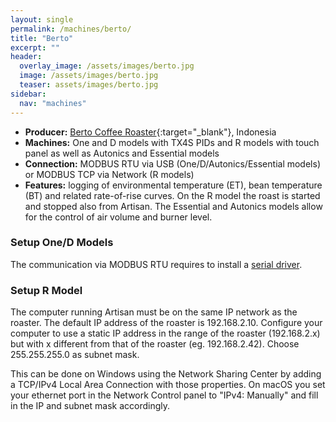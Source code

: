```yaml
---
layout: single
permalink: /machines/berto/
title: "Berto"
excerpt: ""
header:
  overlay_image: /assets/images/berto.jpg
  image: /assets/images/berto.jpg
  teaser: assets/images/berto.jpg
sidebar:
  nav: "machines"
---
```


* __Producer:__ [Berto Coffee Roaster](https://berto-online.com/){:target="_blank"}, Indonesia
* __Machines:__ One and D models with TX4S PIDs and R models with touch panel as well as Autonics and Essential models
* __Connection:__ MODBUS RTU via USB (One/D/Autonics/Essential models) or MODBUS TCP via Network (R models)
* __Features:__ logging of environmental temperature (ET), bean temperature (BT) and related rate-of-rise curves. On the R model the roast is started and stopped also from Artisan. The Essential and Autonics models allow for the control of air volume and burner level.

### Setup One/D Models

The communication via MODBUS RTU requires to install a [serial driver](/modbus_serial/).

### Setup R Model

The computer running Artisan must be on the same IP network as the roaster. The default IP address of the roaster is 192.168.2.10. Configure your computer to use a static IP address in the range of the roaster (192.168.2.x) but with x different from that of the roaster (eg. 192.168.2.42). Choose 255.255.255.0 as subnet mask. 
 
This can be done on Windows using the Network Sharing Center by adding a TCP/IPv4 Local Area Connection with those properties. On macOS you set your ethernet port in the Network Control panel to "IPv4: Manually" and fill in the IP and subnet mask accordingly.